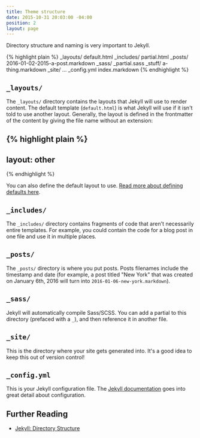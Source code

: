 ```yaml
---
title: Theme structure
date: 2015-10-31 20:03:00 -04:00
position: 2
layout: page
---
```


Directory structure and naming is very important to Jekyll.

{% highlight plain %}
_layouts/
  default.html
_includes/
  partial.html
_posts/
  2016-01-02-2015-a-post.markdown
_sass/
  _partial.sass
_stuff/
  a-thing.markdown
_site/
  ...
_config.yml
index.markdown
{% endhighlight %}

## `_layouts/`

The `_layouts/` directory contains the layouts that Jekyll will use to render content. The default template (`default.html`) is what Jekyll will use if it isn't told to use another layout. Generally, the layout is defined in the frontmatter of the content by giving the file name without an extension:

{% highlight plain %}
---
layout: other
---
{% endhighlight %}

You can also define the default layout to use. [Read more about defining defaults here](/content/defaults).

## `_includes/`

The `_includes/` directory contains fragments of code that aren't necessarily entire templates. For example, you could contain the code for a blog post in one file and use it in multiple places.

## `_posts/`

The `_posts/` directory is where you put posts. Posts filenames include the timestamp and date (for example, a post titled "New York" that was created on January 6th, 2016 will turn into `2016-01-06-new-york.markdown`).

## `_sass/`

Jekyll will automatically compile Sass/SCSS. You can add a partial to this directory (prefaced with a `_`), and then reference it in another file.

## `_site/`

This is the directory where your site gets generated into. It's a good idea to keep this out of version control!

## `_config.yml`

This is your Jekyll configuration file. The [Jekyll documentation](http://jekyllrb.com/docs/configuration/) goes into great detail about configuration.

## Further Reading

- [Jekyll: Directory Structure](http://jekyllrb.com/docs/structure/)
